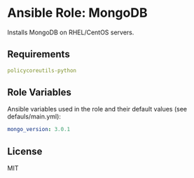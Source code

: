# Ansible Role: MongoDB

Installs MongoDB on RHEL/CentOS servers.

## Requirements

```yaml
policycoreutils-python
```

## Role Variables

Ansible variables used in the role and their default values (see defauls/main.yml):

```yaml
mongo_version: 3.0.1
```

## License

MIT
